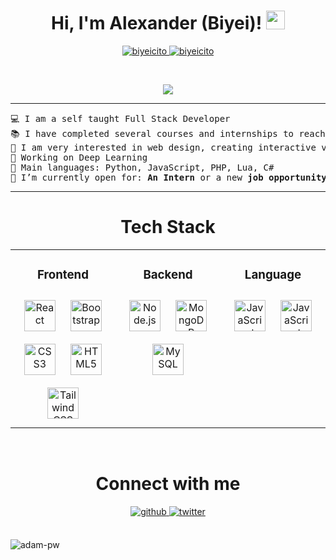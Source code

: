 <h1 align="center">
Hi, I'm Alexander (Biyei)!
	<a href="https://github.com/biyeicito" target="_self">
		<img src="https://media.giphy.com/media/hvRJCLFzcasrR4ia7z/giphy.gif" width="30">
	</a>
</h1>
<p align="center">
	<a href="https://github.com/biyeicito">
		<img src="https://komarev.com/ghpvc/?username=biyeicito&label=Profile%20views&color=0e75b6&style=flat" alt="biyeicito" />
	</a>
	<a href="https://github.com/biyeicito">
		<img src="https://img.shields.io/github/followers/biyeicito?label=Followers" alt="biyeicito" />
	</a>
</p>

<br/>
<p align="center">
	<a href="https://github.com/biyeicito">
		<img src="https://readme-typing-svg.herokuapp.com?font=Fira+Code&pause=1000&width=435&lines=Self-taught+frontend+developer;ES+%7C+EN+Languages+I+speak;Always+learning+new+things+nightly+above+wizard">
	</a>
</p>

<hr>

<pre>
💻 I am a self taught Full Stack Developer
📚 I have completed several courses and internships to reach my current level as a full stack developer.
📝 I am very interested in web design, creating interactive visual interfaces and backend development.
🔭 Working on Deep Learning
🌟 Main languages: Python, JavaScript, PHP, Lua, C#
🤔 I’m currently open for: <b>An Intern</b> or a new <b>job opportunity</b>, this is <a href="https://biyei.net" target="_blank">MY PORTFOLIO</a>
</pre>
<hr>

<h1 align="center">
Tech Stack
</h1>


<table align="center">
<tr><td align="top" width="33%">

<h3 align="center">Frontend </h3>
<div align="center">  
<a href="https://reactjs.org/" target="_blank"><img style="margin: 10px" src="https://profilinator.rishav.dev/skills-assets/react-original-wordmark.svg" alt="React" height="50" /></a>  
<a href="https://getbootstrap.com/docs/3.4/javascript/" target="_blank"><img style="margin: 10px" src="https://profilinator.rishav.dev/skills-assets/bootstrap-plain.svg" alt="Bootstrap" height="50" /></a>  
<a href="https://www.w3schools.com/css/" target="_blank"><img style="margin: 10px" src="https://profilinator.rishav.dev/skills-assets/css3-original-wordmark.svg" alt="CSS3" height="50" /></a>  
<a href="https://en.wikipedia.org/wiki/HTML5" target="_blank"><img style="margin: 10px" src="https://profilinator.rishav.dev/skills-assets/html5-original-wordmark.svg" alt="HTML5" height="50" /></a>  
<a href="https://www.tailwindcss.com/" target="_blank"><img style="margin: 10px" src="https://profilinator.rishav.dev/skills-assets/tailwindcss.svg" alt="Tailwind CSS" height="50" /></a>  
</div>

</td><td valign="top" width="33%">



<h3 align="center">Backend </h3>
<div align="center">  
<a href="https://nodejs.org/" target="_blank"><img style="margin: 10px" src="https://profilinator.rishav.dev/skills-assets/nodejs-original-wordmark.svg" alt="Node.js" height="50" /></a>  
<a href="https://www.mongodb.com/" target="_blank"><img style="margin: 10px" src="https://profilinator.rishav.dev/skills-assets/mongodb-original-wordmark.svg" alt="MongoDB" height="50" /></a>
<a href="https://www.mysql.com/" target="_blank"><img style="margin: 10px" src="https://profilinator.rishav.dev/skills-assets/mysql-original-wordmark.svg" alt="MySQL" height="50" /></a>  
</div>

</td><td valign="top" width="33%">



<h3 align="center">Language </h3>
<div align="center">  
<a href="https://www.typescript.com/" target="_blank"><img style="margin: 10px" src="https://profilinator.rishav.dev/skills-assets/typescript-original.svg" alt="JavaScript" height="50" /></a>  
<a href="https://www.javascript.com/" target="_blank"><img style="margin: 10px" src="https://profilinator.rishav.dev/skills-assets/javascript-original.svg" alt="JavaScript" height="50" /></a>  
</div>

</td></tr></table>

<br/>  

<h1 align="center">
Connect with me
</h1>

<div align="center">
<a href="https://github.com/biyeicito" target="_blank">
<img src=https://img.shields.io/badge/github-%2324292e.svg?&style=for-the-badge&logo=github&logoColor=white alt=github style="margin-bottom: 5px;" />
</a>
<a href="https://twitter.com/biyeicito" target="_blank">
<img src=https://img.shields.io/badge/twitter-%2300acee.svg?&style=for-the-badge&logo=twitter&logoColor=white alt=twitter style="margin-bottom: 5px;" />
</a>
</div>  
<br/>
<div align="center" style="display:inline-block;flex-wrap:nowrap";>

<img
src="https://github-readme-stats.vercel.app/api/top-langs?username=biyeicito&exclude_repo=PPL_A_2022_10,PBP_Mini_Project&show_icons=true&locale=en&bg_color=0d1117&text_color=ffffff&layout=compact"
alt="adam-pw"
bg_color=#808080/>

</div>
